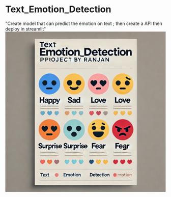 # Text_Emotion_Detection
"Create model that can predict the emotion on text ; then create a API  then deploy in streamlit"
<img src="https://github.com/rpjinu/Text_Emotion_Detection/blob/main/emotion_emoji.jpeg" width=800>
